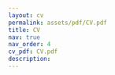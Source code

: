 ```yaml
---
layout: cv
permalink: assets/pdf/CV.pdf
title: CV
nav: true
nav_order: 4
cv_pdf: CV.pdf
description: 
---
```

